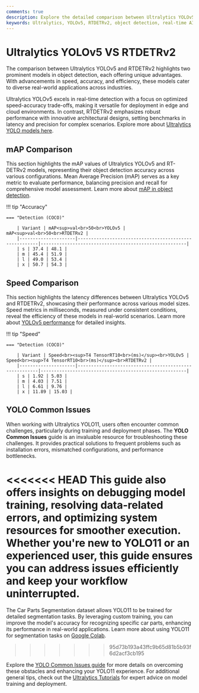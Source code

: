 ```yaml
---
comments: true
description: Explore the detailed comparison between Ultralytics YOLOv5 and RTDETRv2, highlighting their performance in object detection, real-time AI applications, and edge AI deployment. Discover which model excels in accuracy, speed, and versatility for advancing computer vision tasks.
keywords: Ultralytics, YOLOv5, RTDETRv2, object detection, real-time AI, edge AI, computer vision, AI models comparison
---
```


# Ultralytics YOLOv5 VS RTDETRv2

The comparison between Ultralytics YOLOv5 and RTDETRv2 highlights two prominent models in object detection, each offering unique advantages. With advancements in speed, accuracy, and efficiency, these models cater to diverse real-world applications across industries.

Ultralytics YOLOv5 excels in real-time detection with a focus on optimized speed-accuracy trade-offs, making it versatile for deployment in edge and cloud environments. In contrast, RTDETRv2 emphasizes robust performance with innovative architectural designs, setting benchmarks in latency and precision for complex scenarios. Explore more about [Ultralytics YOLO models here](https://docs.ultralytics.com/models/).

## mAP Comparison

This section highlights the mAP values of Ultralytics YOLOv5 and RT-DETRv2 models, representing their object detection accuracy across various configurations. Mean Average Precision (mAP) serves as a key metric to evaluate performance, balancing precision and recall for comprehensive model assessment. Learn more about [mAP in object detection](https://www.ultralytics.com/glossary/mean-average-precision-map).

!!! tip "Accuracy"

    === "Detection (COCO)"

    	| Variant | mAP<sup>val<br>50<br>YOLOv5 | mAP<sup>val<br>50<br>RTDETRv2 |
    	|---------------------|-------------------------------------------------------|-------------------------------------------------------|
    	| s | 37.4 | 48.1 |
    	| m | 45.4 | 51.9 |
    	| l | 49.0 | 53.4 |
    	| x | 50.7 | 54.3 |

## Speed Comparison

This section highlights the latency differences between Ultralytics YOLOv5 and RTDETRv2, showcasing their performance across various model sizes. Speed metrics in milliseconds, measured under consistent conditions, reveal the efficiency of these models in real-world scenarios. Learn more about [YOLOv5 performance](https://github.com/ultralytics/yolov5) for detailed insights.

!!! tip "Speed"

    === "Detection (COCO)"

    	| Variant | Speed<br><sup>T4 TensorRT10<br>(ms)</sup><br>YOLOv5 | Speed<br><sup>T4 TensorRT10<br>(ms)</sup><br>RTDETRv2 |
    	|---------------------|-------------------------------------------------------|-------------------------------------------------------|
    	| s | 1.92 | 5.03 |
    	| m | 4.03 | 7.51 |
    	| l | 6.61 | 9.76 |
    	| x | 11.89 | 15.03 |

## YOLO Common Issues

When working with Ultralytics YOLO11, users often encounter common challenges, particularly during training and deployment phases. The **YOLO Common Issues** guide is an invaluable resource for troubleshooting these challenges. It provides practical solutions to frequent problems such as installation errors, mismatched configurations, and performance bottlenecks.

<<<<<<< HEAD
This guide also offers insights on debugging model training, resolving data-related errors, and optimizing system resources for smoother execution. Whether you're new to YOLO11 or an experienced user, this guide ensures you can address issues efficiently and keep your workflow uninterrupted.
=======
The Car Parts Segmentation dataset allows YOLO11 to be trained for detailed segmentation tasks. By leveraging custom training, you can improve the model's accuracy for recognizing specific car parts, enhancing its performance in real-world applications. Learn more about using YOLO11 for segmentation tasks on [Google Colab](https://www.ultralytics.com/blog/image-segmentation-with-ultralytics-yolo11-on-google-colab).

> > > > > > > 95d73b193a43ffc9b65d81b5b93f6d2acf3cb195

Explore the [YOLO Common Issues guide](https://docs.ultralytics.com/guides/yolo-common-issues/) for more details on overcoming these obstacles and enhancing your YOLO11 experience. For additional general tips, check out the [Ultralytics Tutorials](https://docs.ultralytics.com/guides/) for expert advice on model training and deployment.
